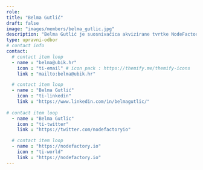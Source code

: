 ```yaml
---
role: 
title: "Belma Gutlić"
draft: false
image: "images/members/belma_gutlic.jpg"
description: "Belma Gutlić je suosnivačica akvizirane tvrtke NodeFactory, voditeljica Solutions odjela u ChainSafeu."
type: upravni-odbor
# contact info
contact:
  # contact item loop
  - name : "belma@ubik.hr"
    icon : "ti-email" # icon pack : https://themify.me/themify-icons
    link : "mailto:belma@ubik.hr"

  # contact item loop
  - name : "Belma Gutlić"
    icon : "ti-linkedin"
    link : "https://www.linkedin.com/in/belmagutlic/"
    
# contact item loop
  - name : "Belma Gutlic"
    icon : "ti-twitter"
    link : "https://twitter.com/nodefactoryio"

  # contact item loop
  - name : "https://nodefactory.io"
    icon : "ti-world"
    link : "https://nodefactory.io"
---
```

